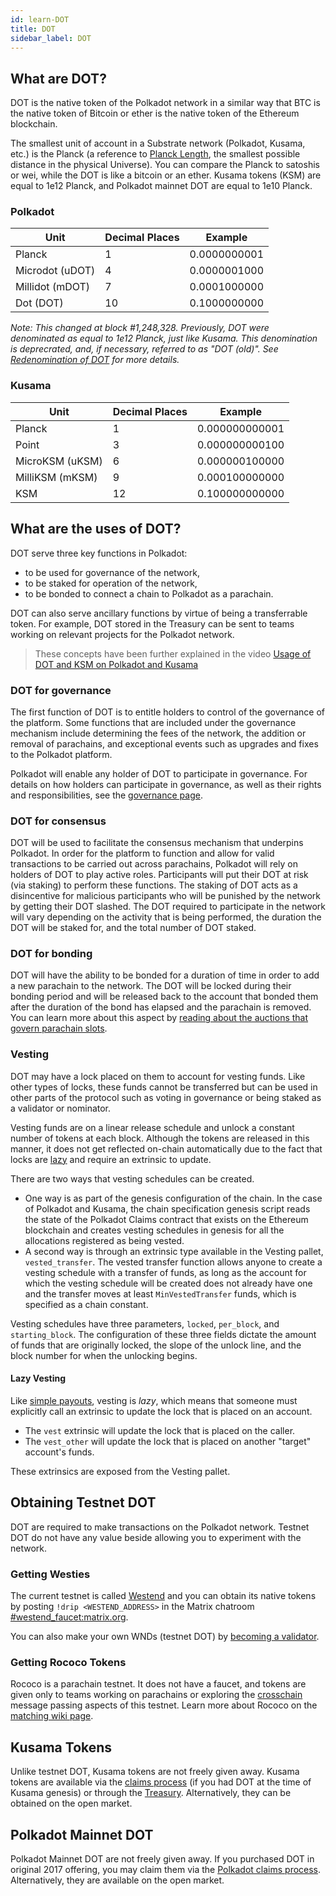 ```yaml
---
id: learn-DOT
title: DOT
sidebar_label: DOT
---
```


## What are DOT?

DOT is the native token of the Polkadot network in a similar way that BTC is the native token of
Bitcoin or ether is the native token of the Ethereum blockchain.

The smallest unit of account in a Substrate network (Polkadot, Kusama, etc.) is the Planck (a
reference to [Planck Length](https://en.wikipedia.org/wiki/Planck_length), the smallest possible
distance in the physical Universe). You can compare the Planck to satoshis or wei, while the DOT is
like a bitcoin or an ether. Kusama tokens (KSM) are equal to 1e12 Planck, and Polkadot mainnet DOT
are equal to 1e10 Planck.

### Polkadot

| Unit            | Decimal Places | Example        |
| --------------- | -------------- | -------------- |
| Planck          | 1              | 0.0000000001   |
| Microdot (uDOT) | 4              | 0.0000001000   |
| Millidot (mDOT) | 7              | 0.0001000000   |
| Dot (DOT)       | 10             | 0.1000000000   |

_Note: This changed at block #1,248,328. Previously, DOT were denominated as equal to 1e12 Planck,
just like Kusama. This denomination is deprecrated, and, if necessary, referred to as "DOT (old)".
See [Redenomination of DOT](redenomination) for more details._

### Kusama

| Unit            | Decimal Places | Example        |
| --------------- | -------------- | -------------- |
| Planck          | 1              | 0.000000000001 |
| Point           | 3              | 0.000000000100 |
| MicroKSM (uKSM) | 6              | 0.000000100000 |
| MilliKSM (mKSM) | 9              | 0.000100000000 |
| KSM             | 12             | 0.100000000000 |

## What are the uses of DOT?

DOT serve three key functions in Polkadot:

- to be used for governance of the network,
- to be staked for operation of the network,
- to be bonded to connect a chain to Polkadot as a parachain.

DOT can also serve ancillary functions by virtue of being a transferrable token. For example, DOT
stored in the Treasury can be sent to teams working on relevant projects for the Polkadot network.

> These concepts have been further explained in the video
> [Usage of DOT and KSM on Polkadot and Kusama](https://www.youtube.com/watch?v=POfFgrMfkTo&list=PLOyWqupZ-WGuAuS00rK-pebTMAOxW41W8&index=7)

### DOT for governance

The first function of DOT is to entitle holders to control of the governance of the platform. Some
functions that are included under the governance mechanism include determining the fees of the
network, the addition or removal of parachains, and exceptional events such as upgrades and fixes to
the Polkadot platform.

Polkadot will enable any holder of DOT to participate in governance. For details on how holders can
participate in governance, as well as their rights and responsibilities, see the
[governance page](learn-governance).

### DOT for consensus

DOT will be used to facilitate the consensus mechanism that underpins Polkadot. In order for the
platform to function and allow for valid transactions to be carried out across parachains, Polkadot
will rely on holders of DOT to play active roles. Participants will put their DOT at risk (via
staking) to perform these functions. The staking of DOT acts as a disincentive for malicious
participants who will be punished by the network by getting their DOT slashed. The DOT required to
participate in the network will vary depending on the activity that is being performed, the duration
the DOT will be staked for, and the total number of DOT staked.

### DOT for bonding

DOT will have the ability to be bonded for a duration of time in order to add a new parachain to the
network. The DOT will be locked during their bonding period and will be released back to the account
that bonded them after the duration of the bond has elapsed and the parachain is removed. You can
learn more about this aspect by
[reading about the auctions that govern parachain slots](learn-auction).

### Vesting

DOT may have a lock placed on them to account for vesting funds. Like other types of locks, these
funds cannot be transferred but can be used in other parts of the protocol such as voting in
governance or being staked as a validator or nominator.

Vesting funds are on a linear release schedule and unlock a constant number of tokens at each block.
Although the tokens are released in this manner, it does not get reflected on-chain automatically
due to the fact that locks are [lazy](#lazy-vesting) and require an extrinsic to update.

There are two ways that vesting schedules can be created.

- One way is as part of the genesis configuration of the chain. In the case of Polkadot and Kusama,
  the chain specification genesis script reads the state of the Polkadot Claims contract that exists
  on the Ethereum blockchain and creates vesting schedules in genesis for all the allocations
  registered as being vested.
- A second way is through an extrinsic type available in the Vesting pallet, `vested_transfer`. The
  vested transfer function allows anyone to create a vesting schedule with a transfer of funds, as
  long as the account for which the vesting schedule will be created does not already have one and
  the transfer moves at least `MinVestedTransfer` funds, which is specified as a chain constant.

Vesting schedules have three parameters, `locked`, `per_block`, and `starting_block`. The
configuration of these three fields dictate the amount of funds that are originally locked, the
slope of the unlock line, and the block number for when the unlocking begins.

#### Lazy Vesting

Like [simple payouts](learn-simple-payouts), vesting is _lazy_, which means that someone must
explicitly call an extrinsic to update the lock that is placed on an account.

- The `vest` extrinsic will update the lock that is placed on the caller.
- The `vest_other` will update the lock that is placed on another "target" account's funds.

These extrinsics are exposed from the Vesting pallet.

## Obtaining Testnet DOT

DOT are required to make transactions on the Polkadot network. Testnet DOT do not have any value
beside allowing you to experiment with the network.

### Getting Westies

The current testnet is called [Westend](maintain-networks#westend-test-network) and you can obtain
its native tokens by posting `!drip <WESTEND_ADDRESS>` in the Matrix chatroom
[#westend_faucet:matrix.org](https://matrix.to/#/#westend_faucet:matrix.org).

You can also make your own WNDs (testnet DOT) by [becoming a validator](learn-validator).

### Getting Rococo Tokens

Rococo is a parachain testnet. It does not have a faucet, and tokens are given only to teams working
on parachains or exploring the [crosschain](learn-crosschain) message passing aspects of this
testnet. Learn more about Rococo on the [matching wiki page](build-parachains-rococo).

## Kusama Tokens

Unlike testnet DOT, Kusama tokens are not freely given away. Kusama tokens are available via the
[claims process](https://claim.kusama.network/) (if you had DOT at the time of Kusama genesis) or
through the [Treasury](learn-treasury). Alternatively, they can be obtained on the open market.

## Polkadot Mainnet DOT

Polkadot Mainnet DOT are not freely given away. If you purchased DOT in original 2017 offering, you
may claim them via the [Polkadot claims process](https://claims.polkadot.network/). Alternatively,
they are available on the open market.
